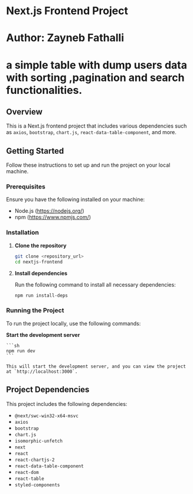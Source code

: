 # Next.js Frontend Project
# Author: Zayneb Fathalli
# a simple table with dump users data with sorting ,pagination and search functionalities.
## Overview

This is a Next.js frontend project that includes various dependencies such as `axios`, `bootstrap`, `chart.js`, `react-data-table-component`, and more.

## Getting Started

Follow these instructions to set up and run the project on your local machine.

### Prerequisites

Ensure you have the following installed on your machine:
- Node.js (https://nodejs.org/)
- npm (https://www.npmjs.com/)

### Installation

1. **Clone the repository**

    ```sh
    git clone <repository_url>
    cd nextjs-frontend
    ```

2. **Install dependencies**

    Run the following command to install all necessary dependencies:

    ```sh
    npm run install-deps
    ```

### Running the Project

To run the project locally, use the following commands:

 **Start the development server**

    ```sh
    npm run dev
    ```

    This will start the development server, and you can view the project at `http://localhost:3000`.


## Project Dependencies

This project includes the following dependencies:

- `@next/swc-win32-x64-msvc`
- `axios`
- `bootstrap`
- `chart.js`
- `isomorphic-unfetch`
- `next`
- `react`
- `react-chartjs-2`
- `react-data-table-component`
- `react-dom`
- `react-table`
- `styled-components`